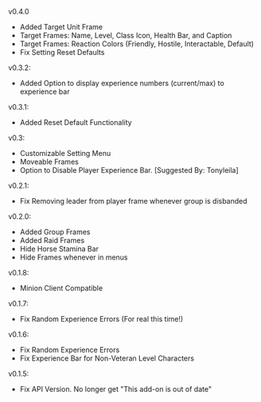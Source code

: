 v0.4.0
- Added Target Unit Frame
- Target Frames: Name, Level, Class Icon, Health Bar, and Caption
- Target Frames: Reaction Colors (Friendly, Hostile, Interactable, Default)
- Fix Setting Reset Defaults

v0.3.2:
- Added Option to display experience numbers (current/max) to experience bar

v0.3.1:
- Added Reset Default Functionality

v0.3:
- Customizable Setting Menu
- Moveable Frames
- Option to Disable Player Experience Bar. [Suggested By: Tonyleila]

v0.2.1:
- Fix Removing leader from player frame whenever group is disbanded

v0.2.0:
- Added Group Frames
- Added Raid Frames
- Hide Horse Stamina Bar
- Hide Frames whenever in menus

v0.1.8:
- Minion Client Compatible

v0.1.7:
- Fix Random Experience Errors (For real this time!)

v0.1.6:
- Fix Random Experience Errors
- Fix Experience Bar for Non-Veteran Level Characters

v0.1.5:
- Fix API Version. No longer get "This add-on is out of date"